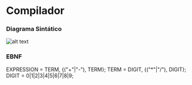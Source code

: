 # Compilador 

### Diagrama Sintático

![alt text](https://github.com/vitorsv1/Compilador/blob/v1.0/diagrama-sintatico-v2.png)

### EBNF

EXPRESSION = TERM, {("+"|"-"), TERM};
TERM = DIGIT, {("*"|"/"), DIGIT};
DIGIT = 0|1|2|3|4|5|6|7|8|9;